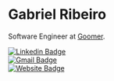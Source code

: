 # Gabriel Ribeiro

Software Engineer at [Goomer](https://goomer.com.br/).

[![Linkedin Badge](https://img.shields.io/badge/-Gabriel%20Ribeiro-2777b5?style=flat-square&logo=Linkedin&logoColor=white&link=https://www.linkedin.com/in/ribeirogabx/)](https://www.linkedin.com/in/ribeirogabx/)  
[![Gmail Badge](https://img.shields.io/badge/-ribeirogab.workgmail.com-ac3d32?style=flat-square&logo=Gmail&logoColor=white&link=mailto:ribeirogab.workgmail.com)](mailto:ribeirogab.workgmail.com)  
[![Website Badge](https://img.shields.io/badge/-gabrielribeiro.work-000000?style=flat-square&logo=About.me&logoColor=white&link=https://gabrielribeiro.work)](https://gabrielribeiro.work/en)
